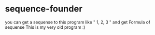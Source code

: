 # sequence-founder

you can get a sequense to this program like " 1, 2, 3 " and get Formula of sequense 
This is my very old program :)

